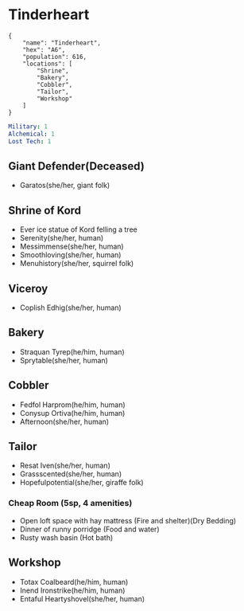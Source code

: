 # Tinderheart

```
{
    "name": "Tinderheart",
    "hex": "A6",
    "population": 616,
    "locations": [
        "Shrine",
        "Bakery",
        "Cobbler",
        "Tailor",
        "Workshop"
    ]
}
```
```yml
Military: 1
Alchemical: 1
Lost Tech: 1
```
## Giant Defender(Deceased)
- Garatos(she/her, giant folk)

## Shrine of Kord
- Ever ice statue of Kord felling a tree
- Serenity(she/her, human)
- Messimmense(she/her, human)
- Smoothloving(she/her, human)
- Menuhistory(she/her, squirrel folk)

## Viceroy
- Coplish Edhig(she/her, human)

## Bakery
- Straquan Tyrep(he/him, human)
- Sprytable(she/her, human)

## Cobbler
- Fedfol Harprom(he/him, human)
- Conysup Ortiva(he/him, human)
- Afternoon(she/her, human)

## Tailor
- Resat Iven(she/her, human)
- Grassscented(she/her, human)
- Hopefulpotential(she/her, giraffe folk)

### Cheap Room (5sp, 4 amenities)
- Open loft space with hay mattress (Fire and shelter)(Dry Bedding)
- Dinner of runny porridge (Food and water)
- Rusty wash basin (Hot bath)

## Workshop
- Totax Coalbeard(he/him, human)
- Inend Ironstrike(he/him, human)
- Entaful Heartyshovel(she/her, human)